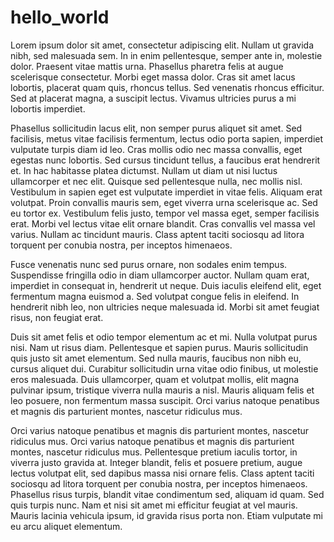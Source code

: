 # hello_world

Lorem ipsum dolor sit amet, consectetur adipiscing elit. Nullam ut gravida nibh, sed malesuada sem. In in enim pellentesque, semper ante in, molestie dolor. Praesent vitae mattis urna. Phasellus pharetra felis at augue scelerisque consectetur. Morbi eget massa dolor. Cras sit amet lacus lobortis, placerat quam quis, rhoncus tellus. Sed venenatis rhoncus efficitur. Sed at placerat magna, a suscipit lectus. Vivamus ultricies purus a mi lobortis imperdiet.

Phasellus sollicitudin lacus elit, non semper purus aliquet sit amet. Sed facilisis, metus vitae facilisis fermentum, lectus odio porta sapien, imperdiet vulputate turpis diam id leo. Cras mollis odio nec massa convallis, eget egestas nunc lobortis. Sed cursus tincidunt tellus, a faucibus erat hendrerit et. In hac habitasse platea dictumst. Nullam ut diam ut nisi luctus ullamcorper et nec elit. Quisque sed pellentesque nulla, nec mollis nisl. Vestibulum in sapien eget est vulputate imperdiet in vitae felis. Aliquam erat volutpat. Proin convallis mauris sem, eget viverra urna scelerisque ac. Sed eu tortor ex. Vestibulum felis justo, tempor vel massa eget, semper facilisis erat. Morbi vel lectus vitae elit ornare blandit. Cras convallis vel massa vel varius. Nullam ac tincidunt mauris. Class aptent taciti sociosqu ad litora torquent per conubia nostra, per inceptos himenaeos.

Fusce venenatis nunc sed purus ornare, non sodales enim tempus. Suspendisse fringilla odio in diam ullamcorper auctor. Nullam quam erat, imperdiet in consequat in, hendrerit ut neque. Duis iaculis eleifend elit, eget fermentum magna euismod a. Sed volutpat congue felis in eleifend. In hendrerit nibh leo, non ultricies neque malesuada id. Morbi sit amet feugiat risus, non feugiat erat.

Duis sit amet felis et odio tempor elementum ac et mi. Nulla volutpat purus nisi. Nam ut risus diam. Pellentesque et sapien purus. Mauris sollicitudin quis justo sit amet elementum. Sed nulla mauris, faucibus non nibh eu, cursus aliquet dui. Curabitur sollicitudin urna vitae odio finibus, ut molestie eros malesuada. Duis ullamcorper, quam et volutpat mollis, elit magna pulvinar ipsum, tristique viverra nulla mauris a nisl. Mauris aliquam felis et leo posuere, non fermentum massa suscipit. Orci varius natoque penatibus et magnis dis parturient montes, nascetur ridiculus mus.

Orci varius natoque penatibus et magnis dis parturient montes, nascetur ridiculus mus. Orci varius natoque penatibus et magnis dis parturient montes, nascetur ridiculus mus. Pellentesque pretium iaculis tortor, in viverra justo gravida at. Integer blandit, felis et posuere pretium, augue lectus volutpat elit, sed dapibus massa nisi ornare felis. Class aptent taciti sociosqu ad litora torquent per conubia nostra, per inceptos himenaeos. Phasellus risus turpis, blandit vitae condimentum sed, aliquam id quam. Sed quis turpis nunc. Nam et nisi sit amet mi efficitur feugiat at vel mauris. Mauris lacinia vehicula ipsum, id gravida risus porta non. Etiam vulputate mi eu arcu aliquet elementum.
